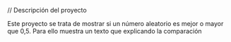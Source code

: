 // Descripción del proyecto

Este proyecto se trata de mostrar si un número aleatorio es mejor o mayor que 0,5.
Para ello muestra un texto que explicando la comparación

